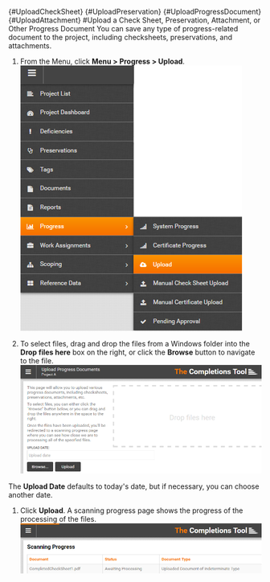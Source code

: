 {#UploadCheckSheet}
{#UploadPreservation}
{#UploadProgressDocument}
{#UploadAttachment}
#Upload a Check Sheet, Preservation, Attachment, or Other Progress Document
You can save any type of progress-related document to the project, including checksheets, preservations, and attachments.  
1. From the Menu, click **Menu > Progress > Upload**.   
![Menu > Progress > Upload](images\MPRogressUpload.PNG)   

1. To select files, drag and drop the files from a Windows folder into the **Drop files here** box on the right, or click the **Browse** button to navigate to the file.    
![Upload Progress Documents](images\UploadProgressDocs.png)  

The **Upload Date** defaults to today's date, but if necessary, you can choose another date.  

1. Click **Upload**. A scanning progress page shows the progress of the processing of the files.  
![File Processing Progress](images\UploadcheckSheetScanProgress.png)